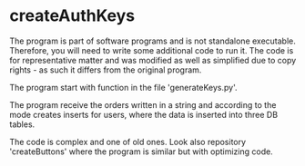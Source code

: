# createAuthKeys
The program is part of software programs and is not standalone executable. Therefore, you will need to write some additional code to run it. 
The code is for representative matter and was modified as well as simplified due to copy rights - as such it differs from the original program.

The program start with function <generateKey> in the file 'generateKeys.py'.

The program receive the orders written in a string and according to the mode creates inserts for users, where the data is inserted into three DB tables.

The code is complex and one of old ones. Look also repository 'createButtons' where the program is similar but with optimizing code.

